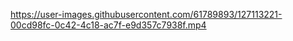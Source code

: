 

https://user-images.githubusercontent.com/61789893/127113221-00cd98fc-0c42-4c18-ac7f-e9d357c7938f.mp4

